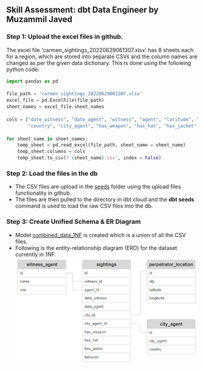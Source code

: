 ## Skill Assessment: dbt Data Engineer by Muzammil Javed

### Step 1: Upload the excel files in github.
The excel file 'carmen_sightings_20220629061307.xlsx' has 8 sheets each for a region, which are stored into separate CSVs and 
the column names are changed as per the given data dictionary. This is done using the following python code:

``` python
import pandas as pd

file_path = 'carmen_sightings_20220629061307.xlsx'
excel_file = pd.ExcelFile(file_path)
sheet_names = excel_file.sheet_names

cols = ["date_witness", "date_agent", "witness", "agent", "latitude", "longitude", "city", 
        "country", "city_agent", "has_weapon", "has_hat", "has_jacket", "behavior"]

for sheet_name in sheet_names:
    temp_sheet = pd.read_excel(file_path, sheet_name = sheet_name)
    temp_sheet.columns = cols
    temp_sheet.to_csv(f'{sheet_name}.csv', index = False)
```

### Step 2: Load the files in the db
- The CSV files are upload in the [seeds](https://github.com/muz-javed/cascade-dbt-assessment/tree/5d09e2ff1574e8dcda9c4cb2010f7c276b854240/seeds) folder using the upload files functionality in github.
- The files are then pulled to the directory in dbt cloud and the **dbt seeds** command is used to load the raw CSV files into the db.

### Step 3: Create Unified Schema & ER Diagram
- Model [combined_data_1NF](https://github.com/muz-javed/cascade-dbt-assessment/blob/2a185da26206fc895b508dc497b9bea4e5662210/models/raw_data/combined_data_1NF.sql) is created which is a union of all the CSV files.
- Following is the entity-relationship diagram (ERD) for the dataset currently in 1NF.
![ERD Diagram](https://github.com/muz-javed/cascade-dbt-assessment/blob/ab6ed32b8ba302f1c83399e1663ab681264c2f54/ERD.PNG)
